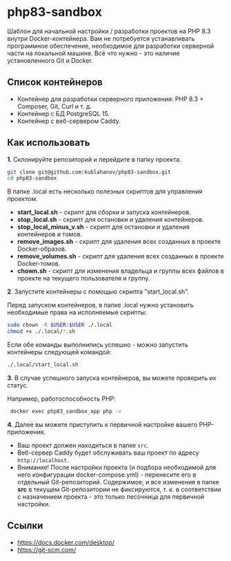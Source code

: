 # php83-sandbox

Шаблон для начальной настройки / разработки проектов на PHP 8.3 внутри Docker-контейнера.
Вам не потребуется устанавливать программное обеспечение, необходимое для разработки серверной части на локальной машине.
Всё что нужно - это наличие установленного Git и Docker.

## Список контейнеров

- Контейнер для разработки серверного приложения: PHP 8.3 + Composer, Git, Curl и т. д.
- Контейнер с БД PostgreSQL 15.
- Контейнер с веб-сервером Caddy.

## Как использовать

**1**. Склонируйте репозиторий и перейдите в папку проекта.

```bash
git clone git@github.com:kublahanov/php83-sandbox.git
cd php83-sandbox
```

В папке .local есть несколько полезных скриптов для управления проектом.
- **start_local.sh** - скрипт для сборки и запуска контейнеров.
- **stop_local.sh** - скрипт для остановки и удаления контейнеров.
- **stop_local_minus_v.sh** - скрипт для остановки и удаления контейнеров и томов.
- **remove_images.sh** - скрипт для удаления всех созданных в проекте Docker-образов.
- **remove_volumes.sh** - скрипт для удаления всех созданных в проекте Docker-томов.
- **chown.sh** - скрипт для изменения владельца и группы всех файлов в проекте на текущего пользователя и группу.

**2**. Запустите контейнеры c помощью скрипта "start_local.sh".

Перед запуском контейнеров, в папке .local нужно установить необходимые права на исполняемые скрипты:

```bash
sudo chown -R $USER:$USER ./.local
chmod +x ./.local/*.sh
```

Если обе команды выполнились успешно - можно запустить контейнеры следующей командой:

```bash
./.local/start_local.sh
```

**3**. В случае успешного запуска контейнеров, вы можете проверить их статус.

Например, работоспособность PHP:

```bash
 docker exec php83_sandbox_app php -v 
```

**4**. Далее вы можете приступить к первичной настройке вашего PHP-приложения.

- Ваш проект должен находиться в папке `src`.
- Веб-сервер Caddy будет обслуживать ваш проект по адресу `http://localhost`.
- Внимание! После настройки проекта (и подбора необходимой для него конфигурации docker-compose.yml) - перенесите его в отдельный Git-репозиторий. Содержимое, и все изменения в папке **src** в текущем Git-репозитории не фиксируются, т. к. в соответствии с назначением проекта - это только песочница для первичной настройки.

## Ссылки

- https://docs.docker.com/desktop/
- https://git-scm.com/
